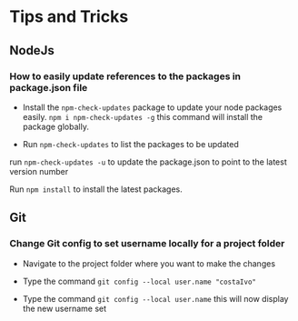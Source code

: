 # Tips and Tricks

## NodeJs

### How to easily update references to the packages in package.json file

- Install the `npm-check-updates` package to update your node packages easily.
  `npm i npm-check-updates -g` this command will install the package globally.

- Run `npm-check-updates` to list the packages to be updated

run `npm-check-updates -u` to update the package.json to point to the latest version number

Run `npm install` to install the latest packages.

## Git

### Change Git config to set username locally for a project folder

- Navigate to the project folder where you want to make the changes

- Type the command `git config --local user.name "costaIvo"`

- Type the command `git config --local user.name` this will now display the new username set